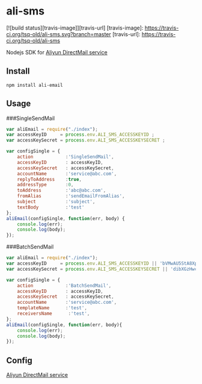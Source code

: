 # ali-sms
[![build status][travis-image]][travis-url]
[travis-image]: https://travis-ci.org/tsq-old/ali-sms.svg?branch=master
[travis-url]: https://travis-ci.org/tsq-old/ali-sms


Nodejs SDK for [Aliyun DirectMail service](https://help.aliyun.com/document_detail/29439.html?spm=5176.doc29438.2.1.bOoMjN)

## Install

```
npm install ali-email
```

## Usage
###SingleSendMail
```javascript
var aliEmail = require("./index");
var accessKeyID     = process.env.ALI_SMS_ACCESSKEYID ;
var accessKeySecret = process.env.ALI_SMS_ACCESSKEYSECRET ;

var configSingle = {
    action            :'SingleSendMail',
    accessKeyID       : accessKeyID,
    accessKeySecret   : accessKeySecret,
    accountName       :'service@abc.com',
    replyToAddress    :true,
    addressType       :0,
    toAddress         :'abc@abc.com',
    fromAlias         :'sendEmailFromAlias',
    subject           :'subject',
    textBody          :'test'
};
aliEmail(configSingle, function(err, body) {
    console.log(err);
    console.log(body);
});
```
###BatchSendMail
```javascript
var aliEmail = require("./index");
var accessKeyID     = process.env.ALI_SMS_ACCESSKEYID || 'bVMwAU5StA8XpohG';
var accessKeySecret = process.env.ALI_SMS_ACCESSKEYSECRET || 'dibXGzHwcaIjrPhgGkXUX9cBYGU4Lb';

var configSingle = {
    action            :'BatchSendMail',
    accessKeyID       : accessKeyID,
    accessKeySecret   : accessKeySecret,
    accountName       :'service@abc.com',
    templateName      :'test',
    receiversName      :'test',
};
aliEmail(configSingle, function(err, body){
    console.log(err);
    console.log(body);
});

```

## Config 
[Aliyun DirectMail service](https://help.aliyun.com/document_detail/29439.html?spm=5176.doc29438.2.1.bOoMjN)
